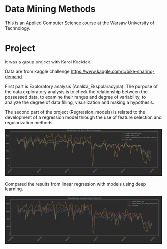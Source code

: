 # Data Mining Methods 
This is an Applied Computer Science course at the Warsaw University of Technology.

# Project 
It was a group project with Karol Kociołek.

Data are from kaggle challenge https://www.kaggle.com/c/bike-sharing-demand.

First part is Exploratory analysis (Analiza_Ekspolaracyjna). The purpose of the data exploratory analysis is to check the relationship between the possessed data, to examine their ranges and degree of variability, to analyze the degree of data filling, visualization and making a hypothesis.

The second part of the project (Regression_models) is related to the development of a regression model through the use of feature selection and regularization methods. 

![image](project/image/Linear_models_results.png)

Compared the results from linear regression with models using deep learning.

![image](project/image/dnn_results.png)


